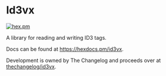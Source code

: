 # Id3vx

[![hex.pm](https://img.shields.io/hexpm/v/id3vx.svg)](https://hex.pm/packages/id3vx)

A library for reading and writing ID3 tags.

Docs can be found at <https://hexdocs.pm/id3vx>.

Development is owned by The Changelog and proceeds over at [thechangelog/id3vx](https://github.com/thechangelog/id3vx).
